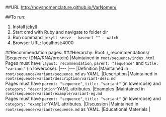##URL
http://hgvsnomenclature.github.io/VarNomen/

##To run:

1. Install [jekyll](http://jekyllrb.com/docs/installation/)
2. Start cmd with Ruby and navigate to folder dir
3. Run command `jekyll serve --baseurl "" --watch`
4. Browser URL: localhost:4000

##Recommendation pages:
###Hierarchy:
Root: /_recommendations/
|Sequence (DNA/RNA/protein) |Maintained in `root/sequence/index.html` <br> Pages must have `layout: recommendation`, `parent: "sequence"` and `title: "variant"` (in lowercose).
|---                        |---
|Definition                 |Maintained in `root/sequence/variant/sequence.md` as YAML.
|Description                |Maintained in `root/sequence/variant/description/variant-desc.md` <br> Pages must have `parent: "sequence"`, `title: "variant"` (in lowercose) and `category: "description"`YAML attributes.
|Examples                   |Maintained in `root/sequence/variant/example/variant-eg.md` <br> Pages must have `parent: "sequence"`, `title: "variant"` (in lowercose) and `category: "example"`YAML attributes.
|Discussion                 |Maintained in `root/sequence/variant/sequence.md` as YAML.
|Educational Materials      |